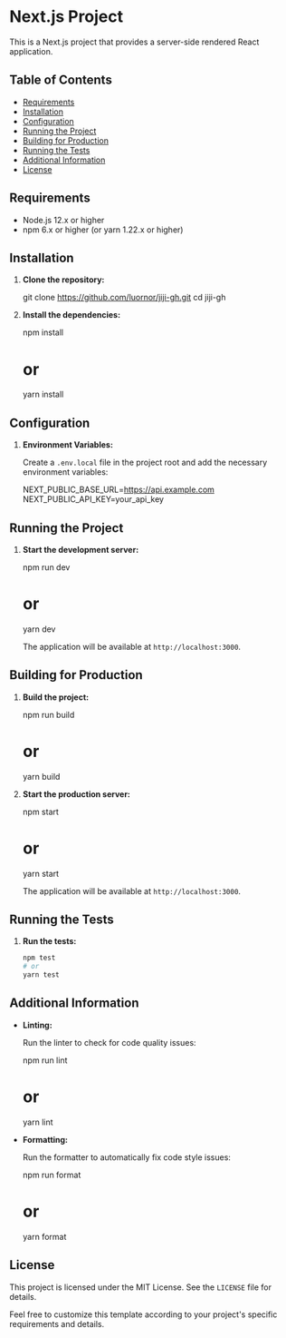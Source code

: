 # Next.js Project

This is a Next.js project that provides a server-side rendered React application.

## Table of Contents

- [Requirements](#requirements)
- [Installation](#installation)
- [Configuration](#configuration)
- [Running the Project](#running-the-project)
- [Building for Production](#building-for-production)
- [Running the Tests](#running-the-tests)
- [Additional Information](#additional-information)
- [License](#license)

## Requirements

- Node.js 12.x or higher
- npm 6.x or higher (or yarn 1.22.x or higher)

## Installation

1. **Clone the repository:**

   git clone https://github.com/luornor/jiji-gh.git
   cd jiji-gh

2. **Install the dependencies:**

   npm install
   # or
   yarn install

## Configuration

1. **Environment Variables:**

   Create a `.env.local` file in the project root and add the necessary environment variables:

   NEXT_PUBLIC_BASE_URL=https://api.example.com
   NEXT_PUBLIC_API_KEY=your_api_key
   

## Running the Project

1. **Start the development server:**

   npm run dev
   # or
   yarn dev

   The application will be available at `http://localhost:3000`.

## Building for Production

1. **Build the project:**

   npm run build
   # or
   yarn build

2. **Start the production server:**

   npm start
   # or
   yarn start

   The application will be available at `http://localhost:3000`.

## Running the Tests

1. **Run the tests:**

   ```bash
   npm test
   # or
   yarn test
   ```

## Additional Information

- **Linting:**

  Run the linter to check for code quality issues:

  npm run lint
  # or
  yarn lint

- **Formatting:**

  Run the formatter to automatically fix code style issues:

  npm run format
  # or
  yarn format

## License

This project is licensed under the MIT License. See the `LICENSE` file for details.

Feel free to customize this template according to your project's specific requirements and details.
